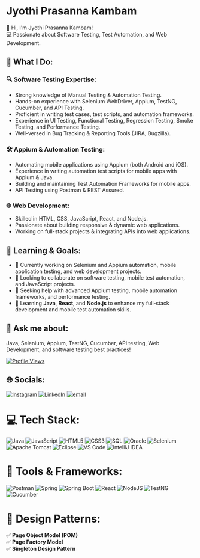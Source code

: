 # Jyothi Prasanna Kambam

👋 Hi, I'm Jyothi Prasanna Kambam!  
💻 Passionate about Software Testing, Test Automation, and Web Development.

## 🚀 What I Do:

### 🔍 Software Testing Expertise:
- Strong knowledge of Manual Testing & Automation Testing.
- Hands-on experience with Selenium WebDriver, Appium, TestNG, Cucumber, and API Testing.
- Proficient in writing test cases, test scripts, and automation frameworks.
- Experience in UI Testing, Functional Testing, Regression Testing, Smoke Testing, and Performance Testing.
- Well-versed in Bug Tracking & Reporting Tools (JIRA, Bugzilla).

### 🛠️ Appium & Automation Testing:
- Automating mobile applications using Appium (both Android and iOS).
- Experience in writing automation test scripts for mobile apps with Appium & Java.
- Building and maintaining Test Automation Frameworks for mobile apps.
- API Testing using Postman & REST Assured.

### 🌐 Web Development:
- Skilled in HTML, CSS, JavaScript, React, and Node.js.
- Passionate about building responsive & dynamic web applications.
- Working on full-stack projects & integrating APIs into web applications.

## 🎯 Learning & Goals:
- 🔭 Currently working on Selenium and Appium automation, mobile application testing, and web development projects.
- 👯 Looking to collaborate on software testing, mobile test automation, and JavaScript projects.
- 🤝 Seeking help with advanced Appium testing, mobile automation frameworks, and performance testing.
- 🌱 Learning **Java**, **React**, and **Node.js** to enhance my full-stack development and mobile test automation skills.

## 💬 Ask me about:
Java, Selenium, Appium, TestNG, Cucumber, API testing, Web Development, and software testing best practices!

[![Profile Views](https://visitcount.itsvg.in/api?id=Jyothi2828&icon=0&color=0)](https://visitcount.itsvg.in)

## 🌐 Socials:
[![Instagram](https://img.shields.io/badge/Instagram-%23E4405F.svg?logo=Instagram&logoColor=white)](https://instagram.com/https://www.instagram.com/bbubblyyyy/) 
[![LinkedIn](https://img.shields.io/badge/LinkedIn-%230077B5.svg?logo=linkedin&logoColor=white)](https://linkedin.com/in/https://www.linkedin.com/in/jyothiprasannakambam/) 
[![email](https://img.shields.io/badge/Email-D14836?logo=gmail&logoColor=white)](mailto:jyothiprasannakambam@gmail.com) 
# 💻 Tech Stack:
![Java](https://img.shields.io/badge/java-%23ED8B00.svg?style=for-the-badge&logo=openjdk&logoColor=white) 
![JavaScript](https://img.shields.io/badge/javascript-%23323330.svg?style=for-the-badge&logo=javascript&logoColor=%23F7DF1E) 
![HTML5](https://img.shields.io/badge/html5-%23E34F26.svg?style=for-the-badge&logo=html5&logoColor=white) 
![CSS3](https://img.shields.io/badge/css3-%231572B6.svg?style=for-the-badge&logo=css3&logoColor=white) 
![SQL](https://img.shields.io/badge/sql-%23006699.svg?style=for-the-badge&logo=sql&logoColor=white) 
![Oracle](https://img.shields.io/badge/oracle-%23F00000.svg?style=for-the-badge&logo=oracle&logoColor=white) 
![Selenium](https://img.shields.io/badge/selenium-%2343B02A.svg?style=for-the-badge&logo=selenium&logoColor=white) 
![Apache Tomcat](https://img.shields.io/badge/apache%20tomcat-%23F8DC75.svg?style=for-the-badge&logo=apache-tomcat&logoColor=black) 
![Eclipse](https://img.shields.io/badge/eclipse-%232C2255.svg?style=for-the-badge&logo=eclipse-ide&logoColor=white) 
![VS Code](https://img.shields.io/badge/VS%20Code-%23007ACC.svg?style=for-the-badge&logo=visual-studio-code&logoColor=white) 
![IntelliJ IDEA](https://img.shields.io/badge/IntelliJ%20IDEA-%23000000.svg?style=for-the-badge&logo=intellij-idea&logoColor=white)

# 🔧 Tools & Frameworks:
![Postman](https://img.shields.io/badge/Postman-FF6C37?style=for-the-badge&logo=postman&logoColor=white) 
![Spring](https://img.shields.io/badge/spring-%236DB33F.svg?style=for-the-badge&logo=spring&logoColor=white) 
![Spring Boot](https://img.shields.io/badge/spring%20boot-%236DB33F.svg?style=for-the-badge&logo=spring-boot&logoColor=white) 
![React](https://img.shields.io/badge/react-%2320232a.svg?style=for-the-badge&logo=react&logoColor=%2361DAFB) 
![NodeJS](https://img.shields.io/badge/node.js-6DA55F?style=for-the-badge&logo=node.js&logoColor=white) 
![TestNG](https://img.shields.io/badge/testng-%23188B2D.svg?style=for-the-badge&logo=testng&logoColor=white) 
![Cucumber](https://img.shields.io/badge/cucumber-%23248B23.svg?style=for-the-badge&logo=cucumber&logoColor=white)

# 🎯 Design Patterns:
✅ **Page Object Model (POM)**  
✅ **Page Factory Model**  
✅ **Singleton Design Pattern**  

